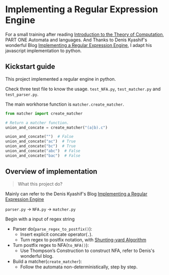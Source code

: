 # Implementing a Regular Expression Engine
For a small training after reading [Introduction to the Theory of Computation](https://www.amazon.com/Introduction-Theory-Computation-Michael-Sipser/dp/113318779X), PART ONE Automata and languages. And Thanks to Denis Kyashif's wonderful Blog [Implementing a Regular Expression Engine](https://deniskyashif.com/2019/02/17/implementing-a-regular-expression-engine/), I adapt his javascript implementation to python.

## Kickstart guide
This project implemented a regular engine in python.

Check three test file to know the usage. `test_NFA.py`, `test_matcher.py` and `test_parser.py`.

The main workhorse function is `matcher.create_matcher`.

```python
from matcher import create_matcher

# Return a matcher function.
union_and_concate = create_matcher("(a|b).c")

union_and_concate("")  # False
union_and_concate("ac")  # True
union_and_concate("bc")  # True
union_and_concate("abc")  # False
union_and_concate("bac")  # False
```

## Overview of implementation
> What this project do?

Mainly can refer to the Denis Kyashif's Blog [Implementing a Regular Expression Engine](https://deniskyashif.com/2019/02/17/implementing-a-regular-expression-engine/)

`parser.py` -> `NFA.py` -> `matcher.py`

Begin with a input of regex string
- Parser do(`parse_regex_to_postfix()`):
    - Insert explicit concate operator(`.`).
    - Turn regex to postfix notation, with [Shunting-yard Algorithm](https://en.wikipedia.org/wiki/Shunting-yard_algorithm#Graphical_illustration)
- Turn postfix regex to NFA(`to_NFA()`):
    - Use Thompson’s Construction to construct NFA, refer to Denis's wonderful blog.
- Build a matcher(`create_matcher`):
    - Follow the automata non-deterministically, step by step.
